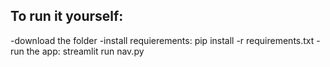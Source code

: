## To run it yourself:

-download the folder
-install requierements: pip install -r requirements.txt
-run the app: streamlit run nav.py
